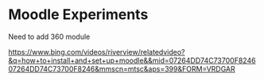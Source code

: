 # Moodle Experiments

Need to add 360 module

https://www.bing.com/videos/riverview/relatedvideo?&q=how+to+install+and+set+up+moodle&&mid=07264DD74C73700F824607264DD74C73700F8246&mmscn=mtsc&aps=399&FORM=VRDGAR

